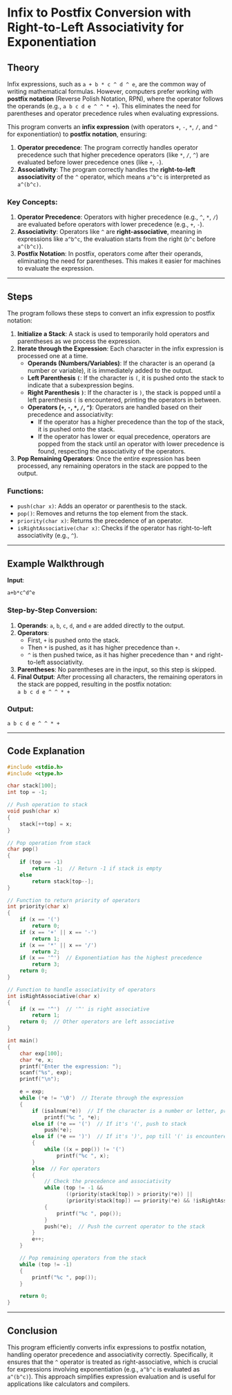 # Infix to Postfix Conversion with Right-to-Left Associativity for Exponentiation
## Theory
Infix expressions, such as `a + b * c ^ d ^ e`, are the common way of writing mathematical formulas. However, computers prefer working with **postfix notation** (Reverse Polish Notation, RPN), where the operator follows the operands (e.g., `a b c d e ^ ^ * +`). This eliminates the need for parentheses and operator precedence rules when evaluating expressions.

This program converts an **infix expression** (with operators `+`, `-`, `*`, `/`, and `^` for exponentiation) to **postfix notation**, ensuring:
1. **Operator precedence**: The program correctly handles operator precedence such that higher precedence operators (like `*`, `/`, `^`) are evaluated before lower precedence ones (like `+`, `-`).
2. **Associativity**: The program correctly handles the **right-to-left associativity** of the `^` operator, which means `a^b^c` is interpreted as `a^(b^c)`.

### Key Concepts:
1. **Operator Precedence**: Operators with higher precedence (e.g., `^`, `*`, `/`) are evaluated before operators with lower precedence (e.g., `+`, `-`).
2. **Associativity**: Operators like `^` are **right-associative**, meaning in expressions like `a^b^c`, the evaluation starts from the right (`b^c` before `a^(b^c)`).
3. **Postfix Notation**: In postfix, operators come after their operands, eliminating the need for parentheses. This makes it easier for machines to evaluate the expression.

---

## Steps

The program follows these steps to convert an infix expression to postfix notation:

1. **Initialize a Stack**: A stack is used to temporarily hold operators and parentheses as we process the expression.
2. **Iterate through the Expression**: Each character in the infix expression is processed one at a time.
   - **Operands (Numbers/Variables)**: If the character is an operand (a number or variable), it is immediately added to the output.
   - **Left Parenthesis `(`**: If the character is `(`, it is pushed onto the stack to indicate that a subexpression begins.
   - **Right Parenthesis `)`**: If the character is `)`, the stack is popped until a left parenthesis `(` is encountered, printing the operators in between.
   - **Operators (`+`, `-`, `*`, `/`, `^`)**: Operators are handled based on their precedence and associativity:
     - If the operator has a higher precedence than the top of the stack, it is pushed onto the stack.
     - If the operator has lower or equal precedence, operators are popped from the stack until an operator with lower precedence is found, respecting the associativity of the operators.
3. **Pop Remaining Operators**: Once the entire expression has been processed, any remaining operators in the stack are popped to the output.

### Functions:
- `push(char x)`: Adds an operator or parenthesis to the stack.
- `pop()`: Removes and returns the top element from the stack.
- `priority(char x)`: Returns the precedence of an operator.
- `isRightAssociative(char x)`: Checks if the operator has right-to-left associativity (e.g., `^`).

---

## Example Walkthrough

**Input**:
```
a+b*c^d^e
```

### Step-by-Step Conversion:

1. **Operands**: `a`, `b`, `c`, `d`, and `e` are added directly to the output.
2. **Operators**:
   - First, `+` is pushed onto the stack.
   - Then `*` is pushed, as it has higher precedence than `+`.
   - `^` is then pushed twice, as it has higher precedence than `*` and right-to-left associativity.
3. **Parentheses**: No parentheses are in the input, so this step is skipped.
4. **Final Output**: After processing all characters, the remaining operators in the stack are popped, resulting in the postfix notation:  
   `a b c d e ^ ^ * +`

### Output:
```
a b c d e ^ ^ * + 
```

---

## Code Explanation

```c
#include <stdio.h>
#include <ctype.h>

char stack[100];
int top = -1;

// Push operation to stack
void push(char x)
{
    stack[++top] = x;
}

// Pop operation from stack
char pop()
{
    if (top == -1)
        return -1;  // Return -1 if stack is empty
    else
        return stack[top--];
}

// Function to return priority of operators
int priority(char x)
{
    if (x == '(')
        return 0;
    if (x == '+' || x == '-')
        return 1;
    if (x == '*' || x == '/')
        return 2;
    if (x == '^')  // Exponentiation has the highest precedence
        return 3;
    return 0;
}

// Function to handle associativity of operators
int isRightAssociative(char x)
{
    if (x == '^')  // '^' is right associative
        return 1;
    return 0;  // Other operators are left associative
}

int main()
{
    char exp[100];
    char *e, x;
    printf("Enter the expression: ");
    scanf("%s", exp);
    printf("\n");

    e = exp;
    while (*e != '\0')  // Iterate through the expression
    {
        if (isalnum(*e))  // If the character is a number or letter, print it (operand)
            printf("%c ", *e);
        else if (*e == '(')  // If it's '(', push to stack
            push(*e);
        else if (*e == ')')  // If it's ')', pop till '(' is encountered
        {
            while ((x = pop()) != '(')
                printf("%c ", x);
        }
        else  // For operators
        {
            // Check the precedence and associativity
            while (top != -1 && 
                   ((priority(stack[top]) > priority(*e)) || 
                   (priority(stack[top]) == priority(*e) && !isRightAssociative(*e))))
            {
                printf("%c ", pop());
            }
            push(*e);  // Push the current operator to the stack
        }
        e++;
    }

    // Pop remaining operators from the stack
    while (top != -1)
    {
        printf("%c ", pop());
    }

    return 0;
}
```

---

## Conclusion

This program efficiently converts infix expressions to postfix notation, handling operator precedence and associativity correctly. Specifically, it ensures that the `^` operator is treated as right-associative, which is crucial for expressions involving exponentiation (e.g., `a^b^c` is evaluated as `a^(b^c)`). This approach simplifies expression evaluation and is useful for applications like calculators and compilers.
